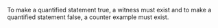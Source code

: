 
To make a quantified statement true, a witness must exist and to make a quantified statement false, a counter example must exist.